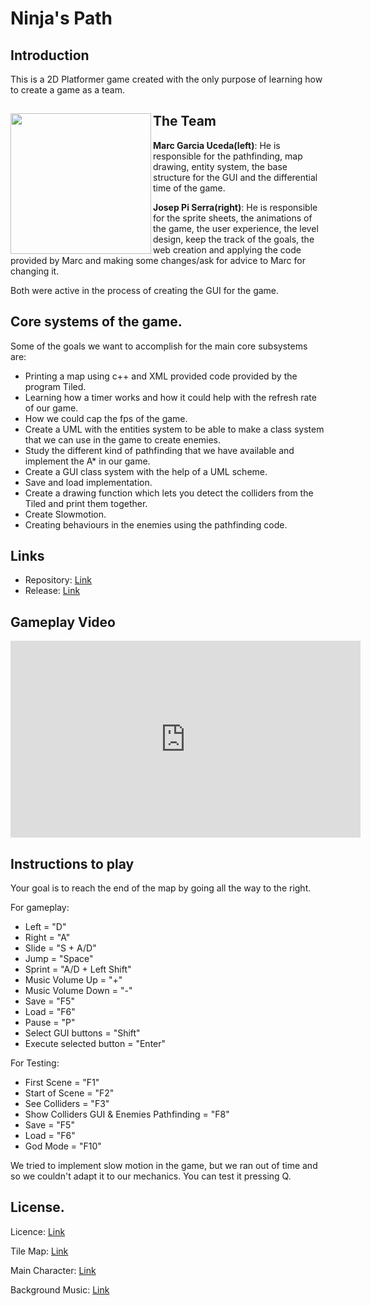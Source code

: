 # Ninja's Path

## Introduction
This is a 2D Platformer game created with the only purpose of learning how to create a game as a team.

## The Team<img src="https://drive.google.com/uc?id=1SUI-_vtJnh1_dBpWQIYwFUOo-o0mzvlI" width="225" align="left">


**Marc Garcia Uceda(left)**: He is responsible for the pathfinding, map drawing, entity system, the base structure for the GUI and the differential time of the game.


**Josep Pi Serra(right)**: He is responsible for the sprite sheets, the animations of the game, the user experience, the level design, keep the track of the goals, the web creation and applying the code provided by Marc and making some changes/ask for advice to Marc for changing it.

Both were active in the process of creating the GUI for the game.


## Core systems of the game.
Some of the goals we want to accomplish for the main core subsystems are:
- Printing a map using c++ and XML provided code provided by the program Tiled.
- Learning how a timer works and how it could help with the refresh rate of our game.
- How we could cap the fps of the game.
- Create a UML with the entities system to be able to make a class system that we can use in the game to create enemies.
- Study the different kind of pathfinding that we have available and implement the A* in our game.
- Create a GUI class system with the help of a UML scheme.
- Save and load implementation.
- Create a drawing function which lets you detect the colliders from the Tiled and print them together.
- Create Slowmotion.
- Creating behaviours in the enemies using the pathfinding code.

## Links
- Repository: [Link](https://github.com/MaxitoSama/GDJM)
- Release: [Link](https://github.com/MaxitoSama/GDJM/releases/tag/2.0)

## Gameplay Video

<iframe width="560" height="315" src="https://www.youtube.com/embed/r2-_XUOcurg" frameborder="0" gesture="media" allow="encrypted-media" allowfullscreen></iframe>

## Instructions to play
Your goal is to reach the end of the map by going all the way to the right.

For gameplay:
 - Left  			= "D"
 - Right 			= "A"
 - Slide 			= "S + A/D"
 - Jump  			= "Space"
 - Sprint			= "A/D + Left Shift"
 - Music Volume Up 		= "+"
 - Music Volume Down 		= "-"
 - Save  			= "F5"
 - Load				 = "F6"
 - Pause    = "P"
 - Select GUI buttons = "Shift"
 - Execute selected button = "Enter"

For Testing:
 - First Scene     		= "F1"
 - Start of Scene 		= "F2"
 - See Colliders 		= "F3"
 - Show Colliders GUI & Enemies Pathfinding			= "F8"
 - Save				= "F5"
 - Load				= "F6"
 - God Mode			= "F10"

We tried to implement slow motion in the game, but we ran out of time and so we couldn't adapt it to our mechanics.
You can test it pressing Q.

## License.
Licence: [Link](https://github.com/MaxitoSama/GDJM/blob/master/LICENSE.txt)

Tile Map: [Link](http://www.gameart2d.com/free-platformer-game-tileset.html)

Main Character:	[Link](http://www.gameart2d.com/ninja-adventure---free-sprites.html)

Background Music: [Link](https://www.youtube.com/watch?v=KCoqdCjzFV8)
